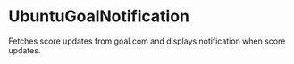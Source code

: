 # UbuntuGoalNotification
Fetches score updates from goal.com and displays notification when score updates.
